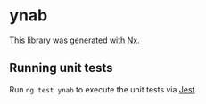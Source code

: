 # ynab

This library was generated with [Nx](https://nx.dev).

## Running unit tests

Run `ng test ynab` to execute the unit tests via [Jest](https://jestjs.io).

